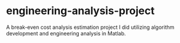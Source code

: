 # engineering-analysis-project
A break-even cost analysis estimation project I did utilizing algorithm development and engineering analysis in Matlab. 
